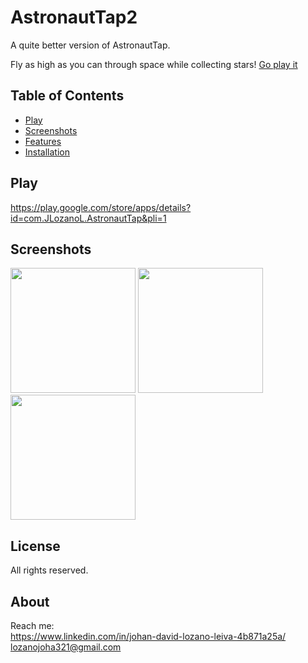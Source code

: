 # AstronautTap2

A quite better version of AstronautTap.   
  
Fly as high as you can through space while collecting stars!
[Go play it]([https://github.com/LozanoJohan/AstronautTap2/assets/108693709/6b4d81b8-18dc-48c0-934f-043e39e16c98](https://play.google.com/store/apps/details?id=com.JLozanoL.AstronautTap&pli=1))

## Table of Contents
- [Play](#play)  
- [Screenshots](#screenshots)
- [Features](#features)
- [Installation](#installation)

## Play

https://play.google.com/store/apps/details?id=com.JLozanoL.AstronautTap&pli=1

## Screenshots

<img src="https://github.com/LozanoJohan/AstronautTap2/assets/108693709/345ee12d-2b7a-4b61-b9b6-b7771fa77a90" width="200">
<img src="https://github.com/LozanoJohan/AstronautTap2/assets/108693709/cd1e377b-9947-4771-883b-f681aec07036" width="200">
<img src="https://github.com/LozanoJohan/AstronautTap2/assets/108693709/fc15fb89-f927-4bdb-b3ae-4cbcac1b5b22" width="200">

## License


All rights reserved.

## About

Reach me:  
https://www.linkedin.com/in/johan-david-lozano-leiva-4b871a25a/  
lozanojoha321@gmail.com


